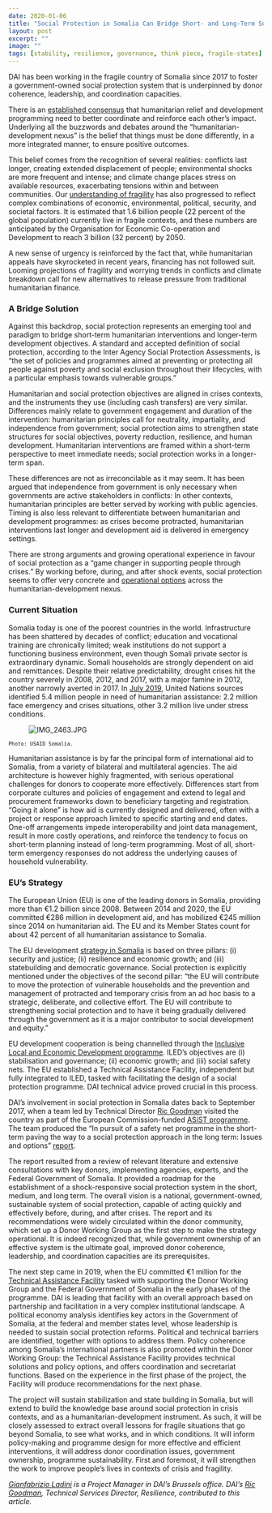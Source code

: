 ```yaml
---
date: 2020-01-06
title: "Social Protection in Somalia Can Bridge Short- and Long-Term Solutions"
layout: post
excerpt: ""
image: ""
tags: [stability, resilience, governance, think piece, fragile-states]
---
```

<p>DAI has been working in the fragile country of Somalia since 2017 to foster a government-owned social protection system that is underpinned by donor coherence, leadership, and coordination capacities.</p><p>There is an <a href="https://policy-practice.oxfam.org.uk/publications/the-humanitarian-development-peace-nexus-what-does-it-mean-for-multi-mandated-o-620820">established consensus</a> that humanitarian relief and development programming need to better coordinate and reinforce each other’s impact. Underlying all the buzzwords and debates around the “humanitarian-development nexus” is the belief that things must be done differently, in a more integrated manner, to ensure positive outcomes.</p><p>This belief comes from the recognition of several realities: conflicts last longer, creating extended displacement of people; environmental shocks are more frequent and intense; and climate change places stress on available resources, exacerbating tensions within and between communities. Our <a href="https://www.oecd.org/dac/states-of-fragility-2016-9789264267213-en.htm">understanding of fragility</a> has also progressed to reflect complex combinations of economic, environmental, political, security, and societal factors. It is estimated that 1.6 billion people (22 percent of the global population) currently live in fragile contexts, and these numbers are anticipated by the Organisation for Economic Co-operation and Development to reach 3 billion (32 percent) by 2050.</p><p>A new sense of urgency is reinforced by the fact that, while humanitarian appeals have skyrocketed in recent years, financing has not followed suit. Looming projections of fragility and worrying trends in conflicts and climate breakdown call for new alternatives to release pressure from traditional humanitarian finance.</p><h3 id="a-bridge-solution">A Bridge Solution</h3><p>Against this backdrop, social protection represents an emerging tool and paradigm to bridge short-term humanitarian interventions and longer-term development objectives. A standard and accepted definition of social protection, according to the Inter Agency Social Protection Assessments, is “the set of policies and programmes aimed at preventing or protecting all people against poverty and social exclusion throughout their lifecycles, with a particular emphasis towards vulnerable groups.”</p><p>Humanitarian and social protection objectives are aligned in crises contexts, and the instruments they use (including cash transfers) are very similar. Differences mainly relate to government engagement and duration of the intervention: humanitarian principles call for neutrality, impartiality, and independence from government; social protection aims to strengthen state structures for social objectives, poverty reduction, resilience, and human development. Humanitarian interventions are framed within a short-term perspective to meet immediate needs; social protection works in a longer-term span.</p><p>These differences are not as irreconcilable as it may seem. It has been argued that independence from government is only necessary when governments are active stakeholders in conflicts: In other contexts, humanitarian principles are better served by working with public agencies. Timing is also less relevant to differentiate between humanitarian and development programmes: as crises become protracted, humanitarian interventions last longer and development aid is delivered in emergency settings.</p><p>There are strong arguments and growing operational experience in favour of social protection as a “game changer in supporting people through crises.” By working before, during, and after shock events, social protection seems to offer very concrete and <a href="https://europa.eu/capacity4dev/sp-nexus/wiki/guidance-package-social-protection-across-humanitarian-development-nexus">operational options</a> across the humanitarian-development nexus.</p><h3 id="current-situation">Current Situation</h3><p>Somalia today is one of the poorest countries in the world. Infrastructure has been shattered by decades of conflict; education and vocational training are chronically limited; weak institutions do not support a functioning business environment, even though Somali private sector is extraordinary dynamic. Somali households are strongly dependent on aid and remittances. Despite their relative predictability, drought crises hit the country severely in 2008, 2012, and 2017, with a major famine in 2012, another narrowly averted in 2017. In <a href="https://reliefweb.int/report/somalia/somalia-humanitarian-bulletin-1-31-july-2019-enso">July 2019</a>, United Nations sources identified 5.4 million people in need of humanitarian assistance: 2.2 million face emergency and crises situations, other 3.2 million live under stress conditions.</p><figure class="kg-card kg-image-card"><img src="https://pubs.ghost.io/uploads/IMG_2463.JPG" class="kg-image" alt="IMG_2463.JPG" loading="lazy"></figure><p><code><code>Photo: USAID Somalia.</code></code></p><p>Humanitarian assistance is by far the principal form of international aid to Somalia, from a variety of bilateral and multilateral agencies. The aid architecture is however highly fragmented, with serious operational challenges for donors to cooperate more effectively. Differences start from corporate cultures and policies of engagement and extend to legal and procurement frameworks down to beneficiary targeting and registration. “Going it alone” is how aid is currently designed and delivered, often with a project or response approach limited to specific starting and end dates. One-off arrangements impede interoperability and joint data management, result in more costly operations, and reinforce the tendency to focus on short-term planning instead of long-term programming. Most of all, short-term emergency responses do not address the underlying causes of household vulnerability.</p><h3 id="eu-s-strategy">EU’s Strategy</h3><p>The European Union (EU) is one of the leading donors in Somalia, providing more than €1.2 billion since 2008. Between 2014 and 2020, the EU committed €286 million in development aid, and has mobilized €245 million since 2014 on humanitarian aid. The EU and its Member States count for about 42 percent of all humanitarian assistance to Somalia.</p><p>The EU development <a href="https://eeas.europa.eu/sites/eeas/files/eu_delegation_to_somalia_strategy_2017-2020.pdf">strategy in Somalia</a> is based on three pillars: (i) security and justice; (ii) resilience and economic growth; and (iii) statebuilding and democratic governance. Social protection is explicitly mentioned under the objectives of the second pillar: “the EU will contribute to move the protection of vulnerable households and the prevention and management of protracted and temporary crisis from an ad hoc basis to a strategic, deliberate, and collective effort. The EU will contribute to strengthening social protection and to have it being gradually delivered through the government as it is a major contributor to social development and equity.”</p><p>EU development cooperation is being channelled through the <a href="https://ec.europa.eu/trustfundforafrica/region/horn-africa/somalia/inclusive-local-and-economic-development-iled_en">Inclusive Local and Economic Development programme</a>. ILED’s objectives are (i) stabilisation and governance; (ii) economic growth; and (iii) social safety nets. The EU established a Technical Assistance Facility, independent but fully integrated to ILED, tasked with facilitating the design of a social protection programme. DAI technical advice proved crucial in this process.</p><p>DAI’s involvement in social protection in Somalia dates back to September 2017, when a team led by Technical Director <a href="https://www.dai.com/who-we-are/our-team/ric-goodman">Ric Goodman</a> visited the country as part of the European Commission-funded <a href="https://www.dai.com/our-work/projects/worldwide-technical-and-advisory-services-social-transfers-asist">ASiST programme</a>. The team produced the “In pursuit of a safety net programme in the short-term paving the way to a social protection approach in the long term: Issues and options” <a href="https://www.dai.com/uploads/ASiST%20Report_Somalia_Final-report_V1.pdf">report</a>.</p><p>The report resulted from a review of relevant literature and extensive consultations with key donors, implementing agencies, experts, and the Federal Government of Somalia. It provided a roadmap for the establishment of a shock-responsive social protection system in the short, medium, and long term. The overall vision is a national, government-owned, sustainable system of social protection, capable of acting quickly and effectively before, during, and after crises. The report and its recommendations were widely circulated within the donor community, which set up a Donor Working Group as the first step to make the strategy operational. It is indeed recognized that, while government ownership of an effective system is the ultimate goal, improved donor coherence, leadership, and coordination capacities are its prerequisites.</p><p>The next step came in 2019, when the EU committed €1 million for the <a href="https://www.dai.com/our-work/projects/somalia-technical-assistance-facility">Technical Assistance Facility</a> tasked with supporting the Donor Working Group and the Federal Government of Somalia in the early phases of the programme. DAI is leading that facility with an overall approach based on partnership and facilitation in a very complex institutional landscape. A political economy analysis identifies key actors in the Government of Somalia, at the federal and member states level, whose leadership is needed to sustain social protection reforms. Political and technical barriers are identified, together with options to address them. Policy coherence among Somalia’s international partners is also promoted within the Donor Working Group: the Technical Assistance Facility provides technical solutions and policy options, and offers coordination and secretariat functions. Based on the experience in the first phase of the project, the Facility will produce recommendations for the next phase.</p><p>The project will sustain stabilization and state building in Somalia, but will extend to build the knowledge base around social protection in crisis contexts, and as a humanitarian-development instrument. As such, it will be closely assessed to extract overall lessons for fragile situations that go beyond Somalia, to see what works, and in which conditions. It will inform policy-making and programme design for more effective and efficient interventions, it will address donor coordination issues, government ownership, programme sustainability. First and foremost, it will strengthen the work to improve people’s lives in contexts of crisis and fragility.</p><p><em><a href="https://www.linkedin.com/in/gianfabrizio-ladini-b5a01920/">Gianfabrizio Ladini</a> is a Project Manager in DAI’s Brussels office. DAI’s <a href="https://www.dai.com/who-we-are/our-team/ric-goodman">Ric Goodman</a>, Technical Services Director, Resilience, contributed to this article.</em></p>
  